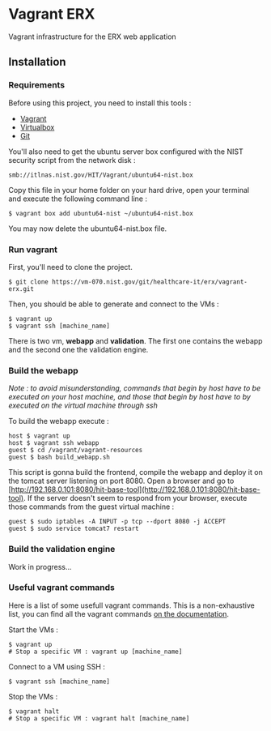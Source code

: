# Vagrant ERX

Vagrant infrastructure for the ERX web application

## Installation

### Requirements

Before using this project, you need to install this tools :

* [Vagrant](https://www.vagrantup.com/downloads.html)
* [Virtualbox](https://www.virtualbox.org/wiki/Downloads)
* [Git](http://git-scm.com/downloads)

You'll also need to get the ubuntu server box configured with the NIST security script from the network disk :

	smb://itlnas.nist.gov/HIT/Vagrant/ubuntu64-nist.box

Copy this file in your home folder on your hard drive, open your terminal and execute the following command line :

	$ vagrant box add ubuntu64-nist ~/ubuntu64-nist.box

You may now delete the ubuntu64-nist.box file.

### Run vagrant

First, you'll need to clone the project.

	$ git clone https://vm-070.nist.gov/git/healthcare-it/erx/vagrant-erx.git
	
Then, you should be able to generate and connect to the VMs :

	$ vagrant up
	$ vagrant ssh [machine_name]

There is two vm, **webapp** and **validation**. The first one contains the webapp and the second one the validation engine.

### Build the webapp

*Note : to avoid misunderstanding, commands that begin by host have to be executed on your host machine, and those that begin by host have to by executed on the virtual machine through ssh*

To build the webapp execute :

	host $ vagrant up
	host $ vagrant ssh webapp
	guest $ cd /vagrant/vagrant-resources
	guest $ bash build_webapp.sh
	
This script is gonna build the frontend, compile the webapp and deploy it on the tomcat server listening on port 8080. Open a browser and go to [http://192.168.0.101:8080/hit-base-tool](http://192.168.0.101:8080/hit-base-tool). If the server doesn't seem to respond from your browser, execute those commands from the guest virtual machine :

	guest $ sudo iptables -A INPUT -p tcp --dport 8080 -j ACCEPT
	guest $ sudo service tomcat7 restart
	

### Build the validation engine

Work in progress...

### Useful vagrant commands

Here is a list of some usefull vagrant commands. This is a non-exhaustive list, you can find all the vagrant commands [on the documentation](https://docs.vagrantup.com/v2/cli/index.html).

Start the VMs :

	$ vagrant up
	# Stop a specific VM : vagrant up [machine_name]
	
Connect to a VM using SSH :

	$ vagrant ssh [machine_name]

Stop the VMs :

	$ vagrant halt
	# Stop a specific VM : vagrant halt [machine_name]
	
